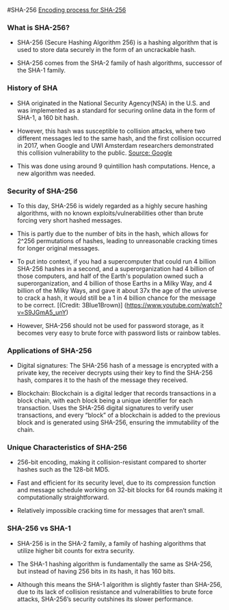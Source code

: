 
#SHA-256
[Encoding process for SHA-256](https://blog.boot.dev/cryptography/how-sha-2-works-step-by-step-sha-256/) 

### What is SHA-256?
- SHA-256 (Secure Hashing Algorithm 256) is a hashing algorithm that is used to store data securely in the form of an uncrackable hash.

- SHA-256 comes from the SHA-2 family of hash algorithms, successor of the SHA-1 family.

### History of SHA
- SHA originated in the National Security Agency(NSA) in the U.S.  and was implemented as a standard for securing online data in the form of SHA-1, a 160 bit hash.

- However, this hash was susceptible to collision attacks, where two different messages led to the same hash, and the first collision occurred in 2017, when Google and UWI Amsterdam researchers demonstrated this collision vulnerability to the public. [Source: Google](https://security.googleblog.com/2017/02/announcing-first-sha1-collision.html)

- This was done using around 9 quintillion hash computations. Hence, a new algorithm was needed.

### Security of SHA-256
- To this day, SHA-256 is widely regarded as a highly secure hashing algorithms, with no known exploits/vulnerabilities other than brute forcing very short hashed messages.

- This is partly due to the number of bits in the hash, which allows for 2^256 permutations of hashes, leading to unreasonable cracking times for longer original messages.

- To put into context, if you had a supercomputer that could run 4 billion SHA-256 hashes in a second, and a superorganization had 4 billion of those computers, and half of the Earth's population owned such a superorganization, and 4 billion of those Earths in a Milky Way, and 4 billion of the Milky Ways, and gave it about 37x the age of the universe to crack a hash, it would still be a 1 in 4 billion chance for the message to be correct. [(Credit: 3Blue1Brown)] (https://www.youtube.com/watch?v=S9JGmA5_unY)

- However, SHA-256 should not be used for password storage, as it becomes very easy to brute force with password lists or rainbow tables.

### Applications of SHA-256
- Digital signatures: The SHA-256 hash of a message is encrypted with a private key, the receiver decrypts using their key to find the SHA-256 hash, compares it to the hash of the message they received.

- Blockchain: Blockchain is a digital ledger that records transactions in a block chain, with each block being a unique identifier for each transaction. Uses the SHA-256 digital signatures to verify user transactions, and every “block” of a blockchain is added to the previous block and is generated using SHA-256, ensuring the immutability of the chain.

### Unique Characteristics of SHA-256
- 256-bit encoding, making it collision-resistant compared to shorter hashes such as the 128-bit MD5.

- Fast and efficient for its security level, due to its compression function and message schedule working on 32-bit blocks for 64 rounds making it computationally straightforward.

- Relatively impossible cracking time for messages that aren’t small.

### SHA-256 vs SHA-1
- SHA-256 is in the SHA-2 family, a family of hashing algorithms that utilize higher bit counts for extra security.

- The SHA-1 hashing algorithm is fundamentally the same as SHA-256, but instead of having 256 bits in its hash, it has 160 bits.

- Although this means the SHA-1 algorithm is slightly faster than SHA-256, due to its lack of collision resistance and vulnerabilities to brute force attacks, SHA-256’s security outshines its slower performance.




